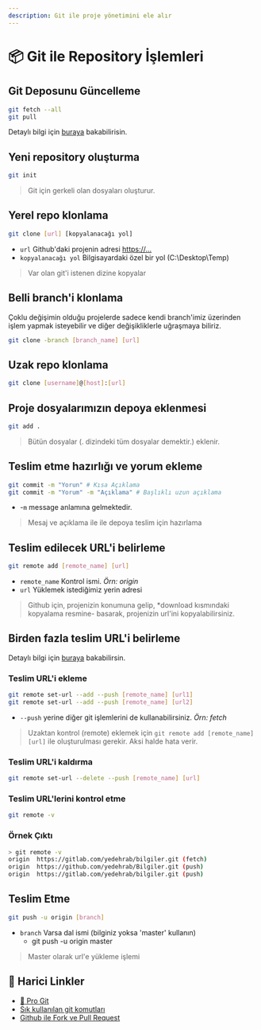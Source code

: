 ```yaml
---
description: Git ile proje yönetimini ele alır
---
```


# 📦 Git ile Repository İşlemleri

## Git Deposunu Güncelleme

```bash
git fetch --all
git pull
```

Detaylı bilgi için [buraya](https://www.atlassian.com/git/tutorials/setting-up-a-repository/git-clone) bakabilirisin.

## Yeni repository oluşturma

```bash
git init
```

> Git için gerkeli olan dosyaları oluşturur.

## Yerel repo klonlama

```bash
git clone [url] [kopyalanacağı yol]
```

* `url` Github'daki projenin adresi [https://...](https://...)
* `kopyalanacağı yol` Bilgisayardaki özel bir yol \(C:\Desktop\Temp\)

> Var olan git'i istenen dizine kopyalar

## Belli branch'i klonlama

Çoklu değişimin olduğu projelerde sadece kendi branch'imiz üzerinden işlem yapmak isteyebilir ve diğer değişikliklerle uğraşmaya biliriz.

```bash
git clone -branch [branch_name] [url]
```

## Uzak repo klonlama

```bash
git clone [username]@[host]:[url]
```

## Proje dosyalarımızın depoya eklenmesi

```bash
git add .
```

> Bütün dosyalar \(. dizindeki tüm dosyalar demektir.\) eklenir.

## Teslim etme hazırlığı ve yorum ekleme

```bash
git commit -m "Yorun" # Kısa Açıklama
git commit -m "Yorum" -m "Açıklama" # Başlıklı uzun açıklama
```

* -`m` message anlamına gelmektedir.

> Mesaj ve açıklama ile ile depoya teslim için hazırlama

## Teslim edilecek URL'i belirleme

```bash
git remote add [remote_name] [url]
```

* `remote_name` Kontrol ismi. _Örn: origin_
* `url` Yüklemek istediğimiz yerin adresi

> Github için, projenizin konumuna gelip, \*download kısmındaki kopyalama resmine- basarak, projenizin url'ini kopyalabilirsiniz.

## Birden fazla teslim URL'i belirleme

Detaylı bilgi için [buraya](https://stackoverflow.com/a/14290145) bakabilirsin.

### Teslim URL'i ekleme

```bash
git remote set-url --add --push [remote_name] [url1]
git remote set-url --add --push [remote_name] [url2]
```

* `--push` yerine diğer git işlemlerini de kullanabilirsiniz. _Örn: fetch_

> Uzaktan kontrol \(remote\) eklemek için `git remote add [remote_name] [url]` ile oluşturulması gerekir. Aksi halde hata verir.

### Teslim URL'i kaldırma

```bash
git remote set-url --delete --push [remote_name] [url]
```

### Teslim URL'lerini kontrol etme

```bash
git remote -v
```

### Örnek Çıktı

```bash
> git remote -v
origin  https://gitlab.com/yedehrab/bilgiler.git (fetch)
origin  https://github.com/yedehrab/Bilgiler.git (push)
origin  https://gitlab.com/yedehrab/bilgiler.git (push)
```

## Teslim Etme

```bash
git push -u origin [branch]
```

* `branch` Varsa dal ismi \(bilginiz yoksa 'master' kullanın\)
  * git push -u origin master

> Master olarak url'e yükleme işlemi

## 🔗 Harici Linkler

* [📕 Pro Git](https://drive.google.com/open?id=12bYrrbB2ESt531bYWnddf5NpEg2_fGzl)
* [Sık kullanılan git komutları](https://github.com/joshnh/Git-Commands)
* [Github ile Fork ve Pull Request](https://medium.com/@noteCe/github-ile-fork-ve-pull-request-be6077342834)

